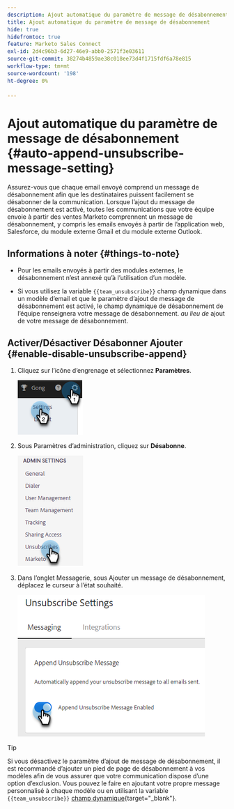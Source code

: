 ```yaml
---
description: Ajout automatique du paramètre de message de désabonnement - Documents Marketo - Documentation du produit
title: Ajout automatique du paramètre de message de désabonnement
hide: true
hidefromtoc: true
feature: Marketo Sales Connect
exl-id: 2d4c96b3-6d27-46e9-abb0-2571f3e03611
source-git-commit: 38274b4859ae38c018ee73d4f1715fdf6a78e815
workflow-type: tm+mt
source-wordcount: '198'
ht-degree: 0%

---
```


# Ajout automatique du paramètre de message de désabonnement {#auto-append-unsubscribe-message-setting}

Assurez-vous que chaque email envoyé comprend un message de désabonnement afin que les destinataires puissent facilement se désabonner de la communication. Lorsque l’ajout du message de désabonnement est activé, toutes les communications que votre équipe envoie à partir des ventes Marketo comprennent un message de désabonnement, y compris les emails envoyés à partir de l’application web, Salesforce, du module externe Gmail et du module externe Outlook.

## Informations à noter {#things-to-note}

* Pour les emails envoyés à partir des modules externes, le désabonnement n’est annexé qu’à l’utilisation d’un modèle.

* Si vous utilisez la variable `{{team_unsubscribe}}` champ dynamique dans un modèle d’email et que le paramètre d’ajout de message de désabonnement est activé, le champ dynamique de désabonnement de l’équipe renseignera votre message de désabonnement. _au lieu de_ ajout de votre message de désabonnement.

## Activer/Désactiver Désabonner Ajouter {#enable-disable-unsubscribe-append}

1. Cliquez sur l’icône d’engrenage et sélectionnez **Paramètres**.

   ![](assets/auto-append-unsubscribe-message-setting-1.png)

1. Sous Paramètres d’administration, cliquez sur **Désabonne**.

   ![](assets/auto-append-unsubscribe-message-setting-2.png)

1. Dans l’onglet Messagerie, sous Ajouter un message de désabonnement, déplacez le curseur à l’état souhaité.

   ![](assets/auto-append-unsubscribe-message-setting-3.png)

>[!TIP]
>
>Si vous désactivez le paramètre d’ajout de message de désabonnement, il est recommandé d’ajouter un pied de page de désabonnement à vos modèles afin de vous assurer que votre communication dispose d’une option d’exclusion. Vous pouvez le faire en ajoutant votre propre message personnalisé à chaque modèle ou en utilisant la variable `{{team_unsubscribe}}` [champ dynamique](/help/marketo/product-docs/marketo-sales-connect/templates/dynamic-fields/dynamic-fields-glossary.md){target="_blank"}.
